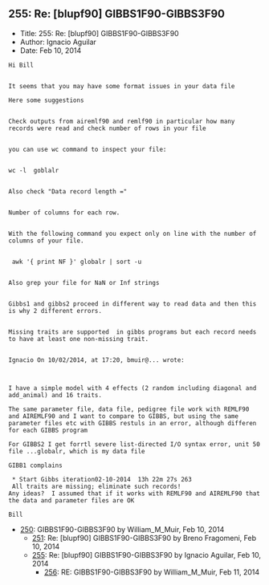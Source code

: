 ## 255: Re: [blupf90] GIBBS1F90-GIBBS3F90

- Title: 255: Re: [blupf90] GIBBS1F90-GIBBS3F90
- Author: Ignacio Aguilar
- Date: Feb 10, 2014

```
Hi Bill  


It seems that you may have some format issues in your data file

Here some suggestions


Check outputs from airemlf90 and remlf90 in particular how many records were read and check number of rows in your file


you can use wc command to inspect your file:


wc -l  goblalr 


Also check "Data record length =" 


Number of columns for each row. 


With the following command you expect only on line with the number of columns of your file.


 awk '{ print NF }' globalr | sort -u 


Also grep your file for NaN or Inf strings 


Gibbs1 and gibbs2 proceed in different way to read data and then this is why 2 different errors. 


Missing traits are supported  in gibbs programs but each record needs to have at least one non-missing trait. 


Ignacio On 10/02/2014, at 17:20, bmuir@... wrote:



I have a simple model with 4 effects (2 random including diagonal and add_animal) and 16 traits. 

The same parameter file, data file, pedigree file work with REMLF90 and AIREMLF90 and I want to compare to GIBBS, but using the same parameter files etc with GIBBS restuls in an error, although differen for each GIBBS program 

For GIBBS2 I get forrtl severe list-directed I/O syntax error, unit 50 file ...globalr, which is my data file 

GIBB1 complains 

 * Start Gibbs iteration02-10-2014  13h 22m 27s 263
 All traits are missing; eliminate such records!
Any ideas?  I assumed that if it works with REMLF90 and AIREMLF90 that the data and parameter files are OK 

Bill
```

- [250](0250.md): GIBBS1F90-GIBBS3F90 by William_M_Muir, Feb 10, 2014
    - [251](0251.md): Re: [blupf90] GIBBS1F90-GIBBS3F90 by Breno Fragomeni, Feb 10, 2014
    - [255](0255.md): Re: [blupf90] GIBBS1F90-GIBBS3F90 by Ignacio Aguilar, Feb 10, 2014
        - [256](0256.md): RE: GIBBS1F90-GIBBS3F90 by William_M_Muir, Feb 11, 2014
